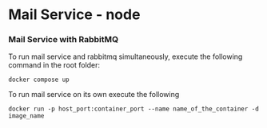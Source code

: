 # Mail Service - node

### Mail Service with RabbitMQ
To run mail service and rabbitmq simultaneously, execute the following command in the root folder:

```commandline
docker compose up
```

To run mail service on its own execute the following
```commandline
docker run -p host_port:container_port --name name_of_the_container -d image_name
```
